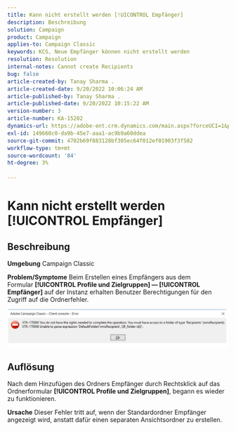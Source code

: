 ```yaml
---
title: Kann nicht erstellt werden [!UICONTROL Empfänger]
description: Beschreibung
solution: Campaign
product: Campaign
applies-to: Campaign Classic
keywords: KCS, Neue Empfänger können nicht erstellt werden
resolution: Resolution
internal-notes: Cannot create Recipients
bug: false
article-created-by: Tanay Sharma .
article-created-date: 9/20/2022 10:06:24 AM
article-published-by: Tanay Sharma .
article-published-date: 9/20/2022 10:15:22 AM
version-number: 3
article-number: KA-15202
dynamics-url: https://adobe-ent.crm.dynamics.com/main.aspx?forceUCI=1&pagetype=entityrecord&etn=knowledgearticle&id=687448df-cb38-ed11-9db1-002248086735
exl-id: 149660c0-da9b-45e7-aaa1-ac9b9a60ddea
source-git-commit: 4702b69f883128bf305ec64f012ef01903f3f582
workflow-type: tm+mt
source-wordcount: '84'
ht-degree: 3%

---
```


# Kann nicht erstellt werden [!UICONTROL Empfänger]

## Beschreibung

<b>Umgebung</b>
Campaign Classic


<b>Problem/Symptome</b>
Beim Erstellen eines Empfängers aus dem Formular <b>[!UICONTROL Profile und Zielgruppen] — [!UICONTROL Empfänger]</b> auf der Instanz erhalten Benutzer Berechtigungen für den Zugriff auf die Ordnerfehler.



![](assets/___f4809700-cd38-ed11-9db1-002248086735___.png)


## Auflösung




Nach dem Hinzufügen des Ordners Empfänger durch Rechtsklick auf das Ordnerformular <b>[!UICONTROL Profile und Zielgruppen]</b>, begann es wieder zu funktionieren.


<b>Ursache</b>
Dieser Fehler tritt auf, wenn der Standardordner Empfänger angezeigt wird, anstatt dafür einen separaten Ansichtsordner zu erstellen.
